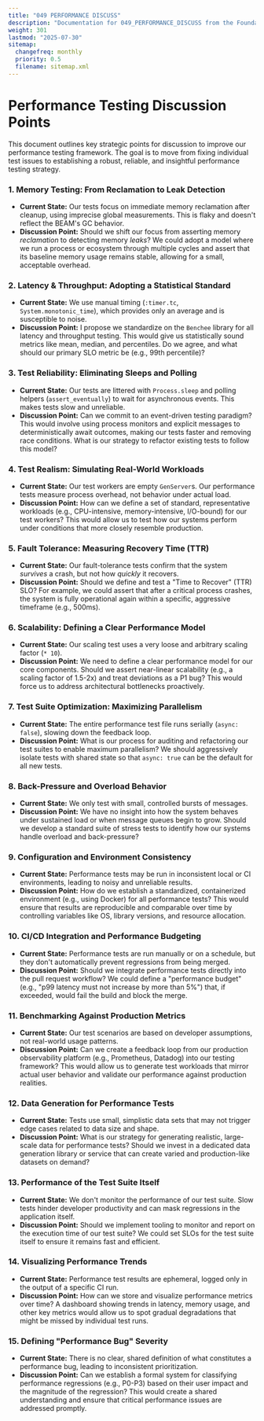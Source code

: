 ```yaml
---
title: "049 PERFORMANCE DISCUSS"
description: "Documentation for 049_PERFORMANCE_DISCUSS from the Foundation repository."
weight: 301
lastmod: "2025-07-30"
sitemap:
  changefreq: monthly
  priority: 0.5
  filename: sitemap.xml
---
```



# Performance Testing Discussion Points

This document outlines key strategic points for discussion to improve our performance testing framework. The goal is to move from fixing individual test issues to establishing a robust, reliable, and insightful performance testing strategy.

### 1. Memory Testing: From Reclamation to Leak Detection

*   **Current State:** Our tests focus on immediate memory reclamation after cleanup, using imprecise global measurements. This is flaky and doesn't reflect the BEAM's GC behavior.
*   **Discussion Point:** Should we shift our focus from asserting memory *reclamation* to detecting memory *leaks*? We could adopt a model where we run a process or ecosystem through multiple cycles and assert that its baseline memory usage remains stable, allowing for a small, acceptable overhead.

### 2. Latency & Throughput: Adopting a Statistical Standard

*   **Current State:** We use manual timing (`:timer.tc`, `System.monotonic_time`), which provides only an average and is susceptible to noise.
*   **Discussion Point:** I propose we standardize on the `Benchee` library for all latency and throughput testing. This would give us statistically sound metrics like mean, median, and percentiles. Do we agree, and what should our primary SLO metric be (e.g., 99th percentile)?

### 3. Test Reliability: Eliminating Sleeps and Polling

*   **Current State:** Our tests are littered with `Process.sleep` and polling helpers (`assert_eventually`) to wait for asynchronous events. This makes tests slow and unreliable.
*   **Discussion Point:** Can we commit to an event-driven testing paradigm? This would involve using process monitors and explicit messages to deterministically await outcomes, making our tests faster and removing race conditions. What is our strategy to refactor existing tests to follow this model?

### 4. Test Realism: Simulating Real-World Workloads

*   **Current State:** Our test workers are empty `GenServer`s. Our performance tests measure process overhead, not behavior under actual load.
*   **Discussion Point:** How can we define a set of standard, representative workloads (e.g., CPU-intensive, memory-intensive, I/O-bound) for our test workers? This would allow us to test how our systems perform under conditions that more closely resemble production.

### 5. Fault Tolerance: Measuring Recovery Time (TTR)

*   **Current State:** Our fault-tolerance tests confirm that the system *survives* a crash, but not how *quickly* it recovers.
*   **Discussion Point:** Should we define and test a "Time to Recover" (TTR) SLO? For example, we could assert that after a critical process crashes, the system is fully operational again within a specific, aggressive timeframe (e.g., 500ms).

### 6. Scalability: Defining a Clear Performance Model

*   **Current State:** Our scaling test uses a very loose and arbitrary scaling factor (`* 10`).
*   **Discussion Point:** We need to define a clear performance model for our core components. Should we assert near-linear scalability (e.g., a scaling factor of 1.5-2x) and treat deviations as a P1 bug? This would force us to address architectural bottlenecks proactively.

### 7. Test Suite Optimization: Maximizing Parallelism

*   **Current State:** The entire performance test file runs serially (`async: false`), slowing down the feedback loop.
*   **Discussion Point:** What is our process for auditing and refactoring our test suites to enable maximum parallelism? We should aggressively isolate tests with shared state so that `async: true` can be the default for all new tests.

### 8. Back-Pressure and Overload Behavior

*   **Current State:** We only test with small, controlled bursts of messages.
*   **Discussion Point:** We have no insight into how the system behaves under sustained load or when message queues begin to grow. Should we develop a standard suite of stress tests to identify how our systems handle overload and back-pressure?

### 9. Configuration and Environment Consistency

*   **Current State:** Performance tests may be run in inconsistent local or CI environments, leading to noisy and unreliable results.
*   **Discussion Point:** How do we establish a standardized, containerized environment (e.g., using Docker) for all performance tests? This would ensure that results are reproducible and comparable over time by controlling variables like OS, library versions, and resource allocation.

### 10. CI/CD Integration and Performance Budgeting

*   **Current State:** Performance tests are run manually or on a schedule, but they don't automatically prevent regressions from being merged.
*   **Discussion Point:** Should we integrate performance tests directly into the pull request workflow? We could define a "performance budget" (e.g., "p99 latency must not increase by more than 5%") that, if exceeded, would fail the build and block the merge.

### 11. Benchmarking Against Production Metrics

*   **Current State:** Our test scenarios are based on developer assumptions, not real-world usage patterns.
*   **Discussion Point:** Can we create a feedback loop from our production observability platform (e.g., Prometheus, Datadog) into our testing framework? This would allow us to generate test workloads that mirror actual user behavior and validate our performance against production realities.

### 12. Data Generation for Performance Tests

*   **Current State:** Tests use small, simplistic data sets that may not trigger edge cases related to data size and shape.
*   **Discussion Point:** What is our strategy for generating realistic, large-scale data for performance tests? Should we invest in a dedicated data generation library or service that can create varied and production-like datasets on demand?

### 13. Performance of the Test Suite Itself

*   **Current State:** We don't monitor the performance of our test suite. Slow tests hinder developer productivity and can mask regressions in the application itself.
*   **Discussion Point:** Should we implement tooling to monitor and report on the execution time of our test suite? We could set SLOs for the test suite itself to ensure it remains fast and efficient.

### 14. Visualizing Performance Trends

*   **Current State:** Performance test results are ephemeral, logged only in the output of a specific CI run.
*   **Discussion Point:** How can we store and visualize performance metrics over time? A dashboard showing trends in latency, memory usage, and other key metrics would allow us to spot gradual degradations that might be missed by individual test runs.

### 15. Defining "Performance Bug" Severity

*   **Current State:** There is no clear, shared definition of what constitutes a performance bug, leading to inconsistent prioritization.
*   **Discussion Point:** Can we establish a formal system for classifying performance regressions (e.g., P0-P3) based on their user impact and the magnitude of the regression? This would create a shared understanding and ensure that critical performance issues are addressed promptly.
